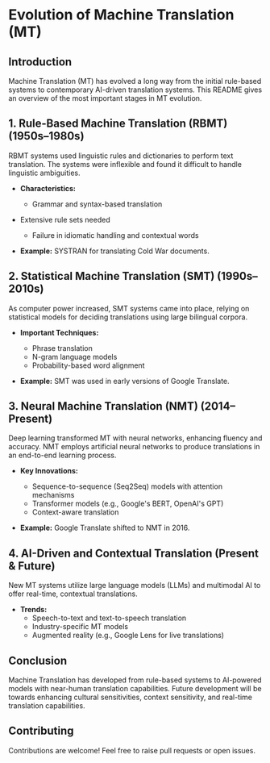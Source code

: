 # Evolution of Machine Translation (MT)

## Introduction
Machine Translation (MT) has evolved a long way from the initial rule-based systems to contemporary AI-driven translation systems. This README gives an overview of the most important stages in MT evolution.

## 1. Rule-Based Machine Translation (RBMT) (1950s–1980s)
RBMT systems used linguistic rules and dictionaries to perform text translation. The systems were inflexible and found it difficult to handle linguistic ambiguities.

- **Characteristics:**
  - Grammar and syntax-based translation
- Extensive rule sets needed
  - Failure in idiomatic handling and contextual words

- **Example:** SYSTRAN for translating Cold War documents.

## 2. Statistical Machine Translation (SMT) (1990s–2010s)
As computer power increased, SMT systems came into place, relying on statistical models for deciding translations using large bilingual corpora.

- **Important Techniques:**
  - Phrase translation
  - N-gram language models
  - Probability-based word alignment

- **Example:** SMT was used in early versions of Google Translate.

## 3. Neural Machine Translation (NMT) (2014–Present)
Deep learning transformed MT with neural networks, enhancing fluency and accuracy. NMT employs artificial neural networks to produce translations in an end-to-end learning process.

- **Key Innovations:**
  - Sequence-to-sequence (Seq2Seq) models with attention mechanisms
  - Transformer models (e.g., Google's BERT, OpenAI's GPT)
  - Context-aware translation

- **Example:** Google Translate shifted to NMT in 2016.

## 4. AI-Driven and Contextual Translation (Present & Future)
New MT systems utilize large language models (LLMs) and multimodal AI to offer real-time, contextual translations.

- **Trends:**
  - Speech-to-text and text-to-speech translation
  - Industry-specific MT models
  - Augmented reality (e.g., Google Lens for live translations)

## Conclusion
Machine Translation has developed from rule-based systems to AI-powered models with near-human translation capabilities. Future development will be towards enhancing cultural sensitivities, context sensitivity, and real-time translation capabilities.

## Contributing
Contributions are welcome! Feel free to raise pull requests or open issues.
